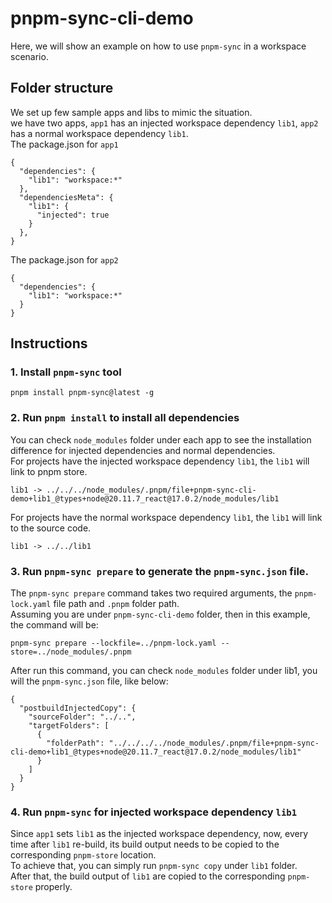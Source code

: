 # pnpm-sync-cli-demo

Here, we will show an example on how to use `pnpm-sync` in a workspace scenario. 

## Folder structure

We set up few sample apps and libs to mimic the situation.<br>
we have two apps, `app1` has an injected workspace dependency `lib1`, `app2` has a normal workspace dependency `lib1`.<br>
The package.json for `app1`

```
{
  "dependencies": {
    "lib1": "workspace:*"
  },
  "dependenciesMeta": {
    "lib1": {
      "injected": true
    }
  },
}
```

The package.json for `app2`

```
{
  "dependencies": {
    "lib1": "workspace:*"
  }
}
```


## Instructions

### 1. Install `pnpm-sync` tool

```
pnpm install pnpm-sync@latest -g
```

### 2. Run `pnpm install` to install all dependencies

You can check `node_modules` folder under each app to see the installation difference for injected dependencies and normal dependencies.<br>
For projects have the injected workspace dependency `lib1`, the `lib1` will link to pnpm store.
```
lib1 -> ../../../node_modules/.pnpm/file+pnpm-sync-cli-demo+lib1_@types+node@20.11.7_react@17.0.2/node_modules/lib1 
```
For projects have the normal workspace dependency `lib1`, the `lib1` will link to the source code.
```
lib1 -> ../../lib1
```

### 3. Run `pnpm-sync prepare` to generate the `pnpm-sync.json` file.

The `pnpm-sync prepare` command takes two required arguments, the `pnpm-lock.yaml` file path and `.pnpm` folder path.<br> 
Assuming you are under `pnpm-sync-cli-demo` folder, then in this example, the command will be:
```
pnpm-sync prepare --lockfile=../pnpm-lock.yaml --store=../node_modules/.pnpm
```
After run this command, you can check `node_modules` folder under lib1, you will the `pnpm-sync.json` file, like below:
```
{
  "postbuildInjectedCopy": {
    "sourceFolder": "../..",
    "targetFolders": [
      {
        "folderPath": "../../../../node_modules/.pnpm/file+pnpm-sync-cli-demo+lib1_@types+node@20.11.7_react@17.0.2/node_modules/lib1"
      }
    ]
  }
}
```

### 4. Run `pnpm-sync` for injected workspace dependency `lib1`

Since `app1` sets `lib1` as the injected workspace dependency, now, every time after `lib1` re-build, its build output needs to be copied to the corresponding `pnpm-store` location.<br>
To achieve that, you can simply run `pnpm-sync copy` under `lib1` folder. <br>
After that, the build output of `lib1` are copied to the corresponding `pnpm-store` properly. 

